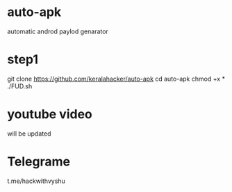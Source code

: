 # auto-apk
automatic androd paylod genarator 

# step1
git clone https://github.com/keralahacker/auto-apk
cd auto-apk
chmod +x *
./FUD.sh

# youtube video 
will be updated

# Telegrame 
t.me/hackwithvyshu
